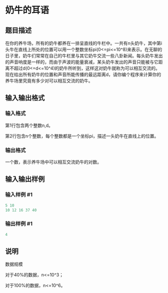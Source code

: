 # 奶牛的耳语

## 题目描述

在你的养牛场，所有的奶牛都养在一排呈直线的牛栏中。一共有n头奶牛，其中第i头牛在直线上所处的位置可以用一个整数坐标pi(0<=pi<=10^8)来表示。在无聊的日子里，奶牛们常常在自己的牛栏里与其它奶牛交流一些八卦新闻。每头奶牛发出的声音响度是一样的，而由于声波的能量衰减，某头奶牛发出的声音只能被与它距离不超过d(0<=d<=10^4)的奶牛所听到，这样这对奶牛就称为可以相互交流的。现在给出所有奶牛的位置和声音所能传播的最远距离d，请你编个程序来计算你的养牛场里究竟有多少对可以相互交流的奶牛。

## 输入输出格式

### 输入格式

第1行包含两个整数n,d。

第2行包含n个整数，每个整数都是一个坐标pi，描述一头奶牛在直线上的位置。

### 输出格式

一个数，表示养牛场中可以相互交流奶牛的对数。

## 输入输出样例

### 输入样例 #1

```cpp
5 10
10 12 16 37 40

```
### 输出样例 #1

```cpp
4
```


## 说明

数据规模

对于40%的数据，n<=10^3；

对于100%的数据，n<=10^6。

